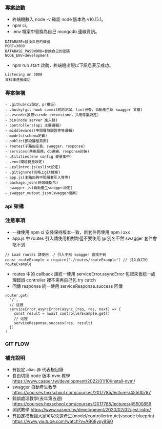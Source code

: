 ### 專案啟動
- 終端機數入 node -v 確認 node 版本為 v16.15.1。
- npm ci。
- .env 檔案中替換為自己 mongodb 連線資訊。
```
DATABASE=替換自己的機器
PORT=3000
DATABASE_PASSWORD=替換自己的密碼
NODE_ENV=development
```
- npm run start 啟動，終端機出現以下訊息表示成功。
```
Listening on 3000
資料庫連接成功
```
### 專案架構
```
- .github(ci設定，pr模板)
- .husky(git hook commit前跑測試，lint檢查，自動產生新 swagger 文檔)
- .vscode(推薦vscode extensione，共用專案設定)
- bin(node server 進入點)
- controllers(api 主要邏輯)
- middlewares(中間層放驗證等等邏輯)
- models(schema定義)
- public(預設靜態頁面)
- routes(子路由定義，swagger，response)
- services(共用服務，db連線，response封裝)
- utilities(env config 變量集中)
- .env(環境變量設定)
- .eslintrc.js(eslint設定)
- .gitignore(忽略上git檔案)
- app.js(主路由與中間層套引入等等)
- package.json(終端機指令)
- swagger.js(自動產生swagger設定)
- swagger_output.json(swagger檔案)
```
### api 架構
### 注意事項
- 一律使用 npm ci 安裝保持版本一致，新套件再使用 npm i xxx
- app.js 中 routes 引入請使用相對路徑不要使用 @ 別名不然 swagger 套件會吃不到
```
// Load routes 請使用 ./ 引入不然 swagger 會找不到
const routeExample = require('./routes/routeExample') // 引入自訂的 routeExample
```
- routes 中的 callback 請統一使用 serviceError.asyncError 包起來會統一處理錯誤 controller 裡不需再自己包 try catch
- 回傳 response 統一使用 serviceResponse.success 回傳
```
router.get(
  '/',
  // 這裡
  serviceError.asyncError(async (req, res, next) => {
    const result = await controllerExample.get()
    // 這裡
    serviceResponse.success(res, result)
  })
)
```


### GIT FLOW


### 補充說明
- 有設定 alias @ 代表根目錄
- 自由切換 node 版本 nvm 教學 https://www.casper.tw/development/2022/01/10/install-nvm/
- swagger 自動產生教學
https://courses.hexschool.com/courses/2017785/lectures/45500767
- 錯誤處理教學(去年第五週)
https://courses.hexschool.com/courses/2017785/lectures/45500856
- 測試教學
https://www.casper.tw/development/2020/02/02/jest-intro/
- 有設定模板讓大家可以快速產生(model/controller/route)vscode blueprint 
https://www.youtube.com/watch?v=AB68yqy8Sj0


